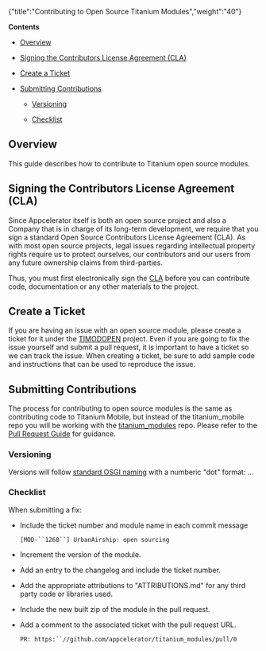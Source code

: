 {"title":"Contributing to Open Source Titanium Modules","weight":"40"} 

**Contents**

*   [Overview](#Overview)
    
*   [Signing the Contributors License Agreement (CLA)](#SigningtheContributorsLicenseAgreement(CLA))
    
*   [Create a Ticket](#CreateaTicket)
    
*   [Submitting Contributions](#SubmittingContributions)
    
    *   [Versioning](#Versioning)
        
    *   [Checklist](#Checklist)
        

## Overview

This guide describes how to contribute to Titanium open source modules.

## Signing the Contributors License Agreement (CLA)

Since Appcelerator itself is both an open source project and also a Company that is in charge of its long-term development, we require that you sign a standard Open Source Contributors License Agreement (CLA). As with most open source projects, legal issues regarding intellectual property rights require us to protect ourselves, our contributors and our users from any future ownership claims from third-parties.

Thus, you must first electronically sign the [CLA](http://developer.appcelerator.com/cla) before you can contribute code, documentation or any other materials to the project.

## Create a Ticket

If you are having an issue with an open source module, please create a ticket for it under the [TIMODOPEN](https://jira.appcelerator.org/browse/TIMODOPEN) project. Even if you are going to fix the issue yourself and submit a pull request, it is important to have a ticket so we can track the issue. When creating a ticket, be sure to add sample code and instructions that can be used to reproduce the issue.

## Submitting Contributions

The process for contributing to open source modules is the same as contributing code to Titanium Mobile, but instead of the titanium\_mobile repo you will be working with the [titanium\_modules](https://github.com/appcelerator/titanium_modules) repo. Please refer to the [Pull Request Guide](/docs/appc/Titanium_SDK/Titanium_SDK_Guide/Contributing_to_Titanium/Platform_Development/Pull_Request_Guide/) for guidance.

### Versioning

Versions will follow [standard OSGI naming](http://www.osgi.org/wiki/uploads/Links/SemanticVersioning.pdf) with a numberic "dot" format: <major>.<minor>.<patch>.

### Checklist

When submitting a fix:

*   Include the ticket number and module name in each commit message
    
    `[MOD-``1268``] UrbanAirship: open sourcing`
    
      
    
*   Increment the version of the module.
    
*   Add an entry to the changelog and include the ticket number.
    
*   Add the appropriate attributions to "ATTRIBUTIONS.md" for any third party code or libraries used.
    
*   Include the new built zip of the module in the pull request.
    
*   Add a comment to the associated ticket with the pull request URL.
    
    `PR: https:``//github.com/appcelerator/titanium_modules/pull/0`